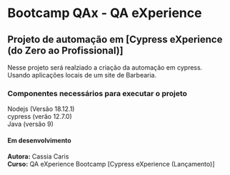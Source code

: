 # Bootcamp QAx - QA eXperience <br>
## Projeto de automação em [Cypress eXperience (do Zero ao Profissional)]

Nesse projeto será realziado a criação da automação em cypress.<br>
Usando aplicações locais de um site de Barbearia.


### Componentes necessários para executar o projeto
Nodejs (Versão 18.12.1)<br>
cypress (verão 12.7.0)<br>
Java (versão 9)

#### Em desenvolvimento

**Autora:** Cassia Caris<br>
**Curso:** QA eXperience Bootcamp [Cypress eXperience (Lançamento)]